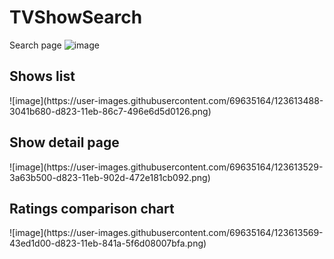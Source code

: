 # TVShowSearch

Search page
![image](https://user-images.githubusercontent.com/69635164/123613350-12745180-d823-11eb-825b-13ae1f71b212.png)

<h2>Shows list</h2>
![image](https://user-images.githubusercontent.com/69635164/123613488-3041b680-d823-11eb-86c7-496e6d5d0126.png)

<h2>Show detail page</h2>
![image](https://user-images.githubusercontent.com/69635164/123613529-3a63b500-d823-11eb-902d-472e181cb092.png)

<h2>Ratings comparison chart</h2>
![image](https://user-images.githubusercontent.com/69635164/123613569-43ed1d00-d823-11eb-841a-5f6d08007bfa.png)
